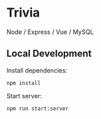 # Trivia

Node / Express / Vue / MySQL

## Local Development

Install dependencies:

```
npm install
```

Start server:
```
npm run start:server
```